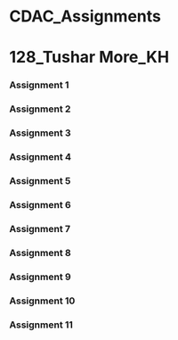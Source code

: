 # CDAC_Assignments
# 128_Tushar More_KH 

### Assignment 1
### Assignment 2
### Assignment 3
### Assignment 4
### Assignment 5
### Assignment 6
### Assignment 7
### Assignment 8
### Assignment 9
### Assignment 10
### Assignment 11
